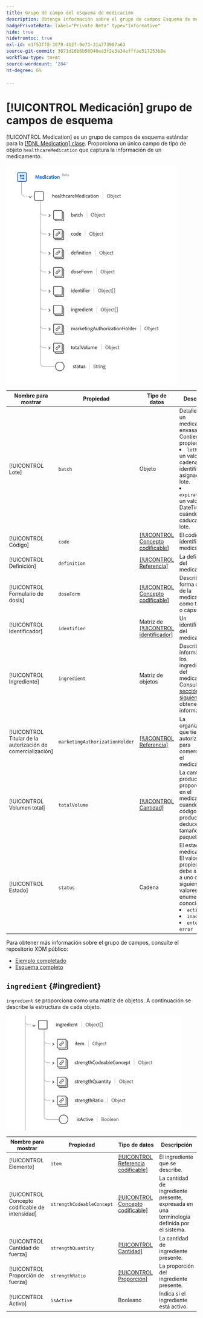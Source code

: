 ```yaml
---
title: Grupo de campo del esquema de medicación
description: Obtenga información sobre el grupo de campos Esquema de medicación.
badgePrivateBeta: label="Private Beta" type="Informative"
hide: true
hidefromtoc: true
exl-id: e1f53ff8-3079-4b2f-9e73-31a773907a63
source-git-commit: 3071d16b6b98040ea3f2e3a34efffae517253b8e
workflow-type: tm+mt
source-wordcount: '284'
ht-degree: 6%

---
```


# [!UICONTROL Medicación] grupo de campos de esquema

[!UICONTROL Medication] es un grupo de campos de esquema estándar para la [[!DNL Medication] clase](../../../classes/medication.md). Proporciona un único campo de tipo de objeto `healthcareMedication` que captura la información de un medicamento.

![Estructura del grupo de campos](../../../images/healthcare/field-groups/medication/medication.png)

| Nombre para mostrar | Propiedad | Tipo de datos | Descripción |
| ---|  --- | --- | --- |
| [!UICONTROL Lote] | `batch` | Objeto | Detalles sobre un medicamento envasado. Contiene dos propiedades: <li>`lotNumber`: un valor de cadena para el identificador asignado al lote.</li> <li>`expirationDate`: un valor DateTime para cuándo caducará el lote.</li> |
| [!UICONTROL Código] | `code` | [[!UICONTROL Concepto codificable]](../data-types/codeable-concept.md) | El código que identifica este medicamento. |
| [!UICONTROL Definición] | `definition` | [[!UICONTROL Referencia]](../data-types/reference.md) | La definición del medicamento. |
| [!UICONTROL Formulario de dosis] | `doseForm` | [[!UICONTROL Concepto codificable]](../data-types/codeable-concept.md) | Describe la forma de dosis de la medicación, como tabletas o cápsulas. |
| [!UICONTROL Identificador] | `identifier` | Matriz de [[!UICONTROL identificador]](../data-types/identifier.md) | Un identificador del medicamento. |
| [!UICONTROL Ingrediente] | `ingredient` | Matriz de objetos | Describe la información de los ingredientes del medicamento. Consulte la [sección siguiente](#ingredient) para obtener más información. |
| [!UICONTROL Titular de la autorización de comercialización] | `marketingAuthorizationHolder` | [[!UICONTROL Referencia]](../data-types/reference.md) | La organización que tiene la autorización para comercializar el medicamento. |
| [!UICONTROL Volumen total] | `totalVolume` | [[!UICONTROL Cantidad]](../data-types/quantity.md) | La cantidad de producto proporcionada en el medicamento cuando el código del producto no deduce un tamaño del paquete. |
| [!UICONTROL Estado] | `status` | Cadena | El estado del medicamento. El valor de esta propiedad debe ser igual a uno de los siguientes valores de enumeración conocidos. <li> `active` </li> <li> `inactive` </li> <li> `entered-in-error` </li> |

Para obtener más información sobre el grupo de campos, consulte el repositorio XDM público:

* [Ejemplo completado](https://github.com/adobe/xdm/blob/master/extensions/industry/healthcare/fhir/fieldgroups/medication.example.1.json)
* [Esquema completo](https://github.com/adobe/xdm/blob/master/extensions/industry/healthcare/fhir/fieldgroups/medication.schema.json)

## `ingredient` {#ingredient}

`ingredient` se proporciona como una matriz de objetos. A continuación se describe la estructura de cada objeto.

![estructura de ingredientes](../../../images/healthcare/field-groups/medication/ingredient.png)

| Nombre para mostrar | Propiedad | Tipo de datos | Descripción |
| --- | --- | --- | --- |
| [!UICONTROL Elemento] | `item` | [[!UICONTROL Referencia codificable]](../data-types/codeable-reference.md) | El ingrediente que se describe. |
| [!UICONTROL Concepto codificable de intensidad] | `strengthCodeableConcept` | [[!UICONTROL Concepto codificable]](../data-types/codeable-concept.md) | La cantidad de ingrediente presente, expresada en una terminología definida por el sistema. |
| [!UICONTROL Cantidad de fuerza] | `strengthQuantity` | [[!UICONTROL Cantidad]](../data-types/quantity.md) | La cantidad de ingrediente presente. |
| [!UICONTROL Proporción de fuerza] | `strengthRatio` | [[!UICONTROL Proporción]](../data-types/ratio.md) | La proporción del ingrediente presente. |
| [!UICONTROL Activo] | `isActive` | Booleano | Indica si el ingrediente está activo. |
